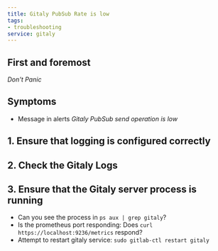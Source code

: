 ```yaml
---
title: Gitaly PubSub Rate is low
tags:
- troubleshooting
service: gitaly
---
```



## First and foremost

*Don't Panic*

## Symptoms

* Message in alerts _Gitaly PubSub send operation is low_

## 1. Ensure that logging is configured correctly
## 2. Check the Gitaly Logs
## 3. Ensure that the Gitaly server process is running
- Can you see the process in `ps aux | grep gitaly`?
- Is the prometheus port responding: Does `curl https://localhost:9236/metrics` respond?
- Attempt to restart gitaly service: `sudo gitlab-ctl restart gitaly`
